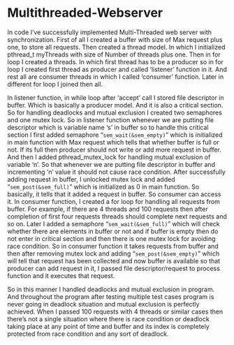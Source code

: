 # Multithreaded-Webserver

In code I’ve successfully implemented Multi-Threaded web server with synchronization.
First of all I created a buffer with size of Max request plus one, to store all requests.
Then created a thread model. In which I initialized pthread_t myThreads with size of Number of
threads plus one. Then in for loop I created a threads. In which first thread has to be a producer
so in for loop I created first thread as producer and called ‘listener’ function in it. And rest all are
consumer threads in which I called ‘consumer’ function. Later in different for loop I joined then
all.

In listener function, in while loop after ‘accept’ call I stored file descriptor in buffer. Which is
basically a producer model. And it is also a critical section. So for handling deadlocks and
mutual exclusion I created two semaphores and one mutex lock. So in listener function whenever
we are putting file descriptor which is variable name ‘s’ in buffer so to handle this critical section
I first added semaphore “`sem_wait(&sem_empty)`” which is initialized in main function with
Max request which tells that whether buffer is full or not. If its full then producer should not
write or add more request in buffer. And then I added pthread_mutex_lock for handling mutual
exclusion of variable ‘n’. So that whenever we are putting file descriptor in buffer and
incrementing ‘n’ value it should not cause race condition. After successfully adding request in
buffer, I unlocked mutex lock and added “`sem_post(&sem_full)`” which is initialized as 0 in
main function. So basically, it tells that it added a request in buffer. So consumer can access it.
In consumer function, I created a for loop for handling all requests from buffer. For example, if
there are 4 threads and 100 requests then after completion of first four requests threads should
complete next requests and so on. Later I added a semaphore “`sem_wait(&sem_full)`” which will
check whether there are elements in buffer or not and if buffer is empty then do not enter in
critical section and then there is one mutex lock for avoiding race condition. So in consumer
function it takes requests from buffer and then after removing mutex lock and adding
“`sem_post(&sem_empty)`” which will tell that request has been collected and now buffer is
available so that producer can add request in it, I passed file descriptor/request to process
function and it executes that request.

So in this manner I handled deadlocks and mutual exclusion in program. And throughout the
program after testing multiple test cases program is never going in deadlock situation and mutual
exclusion is perfectly achieved. When I passed 100 requests with 4 threads or similar cases then
there’s not a single situation where there is race condition or deadlock taking place at any point
of time and buffer and its index is completely protected from race condition and any sort of
deadlock.
